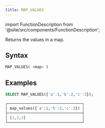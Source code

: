 ```yaml
---
title: MAP_VALUES
---
```

import FunctionDescription from '@site/src/components/FunctionDescription';

<FunctionDescription description="Introduced or updated: v1.2.429"/>

Returns the values in a map.

## Syntax

```sql
MAP_VALUES( <map> )
```

## Examples

```sql
SELECT MAP_VALUES({'a':1,'b':2,'c':3});

┌─────────────────────────────────┐
│ map_values({'a':1,'b':2,'c':3}) │
├─────────────────────────────────┤
│ [1,2,3]                         │
└─────────────────────────────────┘
```
